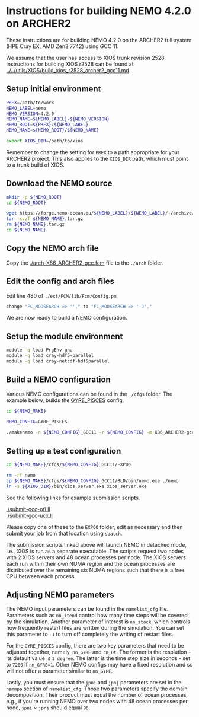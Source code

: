 Instructions for building NEMO 4.2.0 on ARCHER2
===============================================

These instructions are for building NEMO 4.2.0 on the ARCHER2 full system (HPE Cray EX, AMD Zen2 7742) using GCC 11.

We assume that the user has access to XIOS trunk revision 2528.
Instructions for building XIOS r2528 can be found at [../../utils/XIOS/build_xios_r2528_archer2_gcc11.md](../../utils/XIOS/build_xios_r2528_archer2_gcc11.md).  


Setup initial environment
-------------------------

```bash
PRFX=/path/to/work
NEMO_LABEL=nemo
NEMO_VERSION=4.2.0
NEMO_NAME=${NEMO_LABEL}-${NEMO_VERSION}
NEMO_ROOT=${PRFX}/${NEMO_LABEL}
NEMO_MAKE=${NEMO_ROOT}/${NEMO_NAME}

export XIOS_DIR=/path/to/xios
```

Remember to change the setting for `PRFX` to a path appropriate for your ARCHER2 project.
This also applies to the `XIOS_DIR` path, which must point to a trunk build of XIOS.


Download the NEMO source
------------------------

```bash
mkdir -p ${NEMO_ROOT}
cd ${NEMO_ROOT}

wget https://forge.nemo-ocean.eu/${NEMO_LABEL}/${NEMO_LABEL}/-/archive/${NEMO_VERSION}/${NEMO_NAME}.tar.gz
tar -xvzf ${NEMO_NAME}.tar.gz
rm ${NEMO_NAME}.tar.gz
cd ${NEMO_NAME}
```


Copy the NEMO arch file
-----------------------

Copy the [./arch-X86_ARCHER2-gcc.fcm](./arch-X86_ARCHER2-gcc.fcm) file to the `./arch` folder.


Edit the config and arch files
------------------------------

Edit line 480 of `./ext/FCM/lib/Fcm/Config.pm`:

```bash
change "FC_MODSEARCH => ''," to "FC_MODSEARCH => '-J',"
```

We are now ready to build a NEMO configuration.


Setup the module environment
----------------------------

```bash
module -q load PrgEnv-gnu
module -q load cray-hdf5-parallel
module -q load cray-netcdf-hdf5parallel
```


Build a NEMO configuration
--------------------------

Various NEMO configurations can be found in the `./cfgs` folder. The example below,
builds the [GYRE_PISCES](https://sites.nemo-ocean.io/user-guide/cfgs.html#gyre-pisces) config.

```bash
cd ${NEMO_MAKE}

NEMO_CONFIG=GYRE_PISCES

./makenemo -n ${NEMO_CONFIG}_GCC11 -r ${NEMO_CONFIG} -m X86_ARCHER2-gcc -j 16
```


Setting up a test configuration
-------------------------------

```bash
cd ${NEMO_MAKE}/cfgs/${NEMO_CONFIG}_GCC11/EXP00

rm -rf nemo
cp ${NEMO_MAKE}/cfgs/${NEMO_CONFIG}_GCC11/BLD/bin/nemo.exe ./nemo
ln -s ${XIOS_DIR}/bin/xios_server.exe xios_server.exe
```

See the following links for example submission scripts.

[./submit-gcc-ofi.ll](./submit-gcc-ofi.ll)\
[./submit-gcc-ucx.ll](./submit-gcc-ucx.ll)

Please copy one of these to the `EXPOO` folder, edit as necessary and then submit
your job from that location using `sbatch`.

The submission scripts linked above will launch NEMO in detached mode, i.e., XIOS
is run as a separate executable. The scripts request two nodes with 2 XIOS servers
and 48 ocean processes per node. The XIOS servers each run within their own NUMA
region and the ocean processes are distributed over the remaining six NUMA
regions such that there is a free CPU between each process.


Adjusting NEMO parameters
-------------------------

The NEMO input parameters can be found in the `namelist_cfg` file. Parameters such
as `nn_itend` control how many time steps will be covered by the simulation.
Another parameter of interest is `nn_stock`, which controls how frequently restart
files are written during the simulation. You can set this parameter to `-1` to turn
off completely the writing of restart files.

For the `GYRE_PISCES` config, there are two key parameters that need to be adjusted
together, namely, `nn_GYRE` and `rn_Dt`. The former is the resolution - its default
value is `1 degree`. The latter is the time step size in seconds - set to `7200`
if `nn_GYRE=1`. Other NEMO configs may have a fixed resolution and so will not offer
a parameter similar to `nn_GYRE`.

Lastly, you must ensure that the `jpni` and `jpnj` parameters are set in the `nammpp`
section of `namelist_cfg`. Those two parameters specify the domain decomposition.
Their product must equal the number of ocean processes, e.g., if you're running NEMO
over two nodes with 48 ocean processes per node, `jpni` $\times$ `jpnj` should equal `96`.

